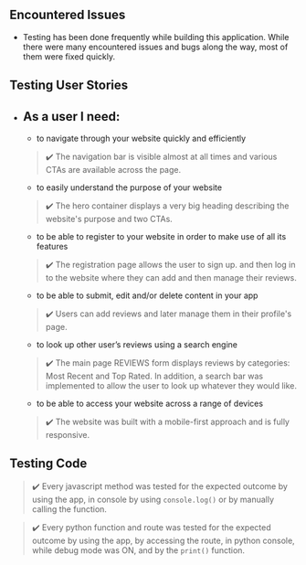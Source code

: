 ## Encountered Issues
  - Testing has been done frequently while building this application. While there were many encountered issues and bugs along the way, most of them were fixed quickly.

## Testing User Stories
  - ## As a user I need:
    - to navigate through your website quickly and efficiently
    >:heavy_check_mark: The navigation bar is visible almost at all times and various CTAs are available across the page.
    - to easily understand the purpose of your website
    >:heavy_check_mark: The hero container displays a very big heading describing the website's purpose and two CTAs.
    - to be able to register to your website in order to make use of all its features
    >:heavy_check_mark: The registration page allows the user to sign up. and then log in to the website where they can add and then manage their reviews.
    - to be able to submit, edit and/or delete content in your app
    >:heavy_check_mark: Users can add reviews and later manage them in their profile's page.
    - to look up other user’s reviews using a search engine
    >:heavy_check_mark: The main page REVIEWS form displays reviews by categories: Most Recent and Top Rated. In addition, a search bar was implemented to allow the user to look up whatever they would like.
    - to be able to access your website across a range of devices
    >:heavy_check_mark: The website was built with a mobile-first approach and is fully responsive.

## Testing Code
> :heavy_check_mark: Every javascript method was tested for the expected outcome by using the app, in console by using `console.log()` or by manually calling the function.

> :heavy_check_mark: Every python function and route was tested for the expected outcome by using the app, by accessing the route, in python console, while debug mode was ON, and by the `print()` function.
